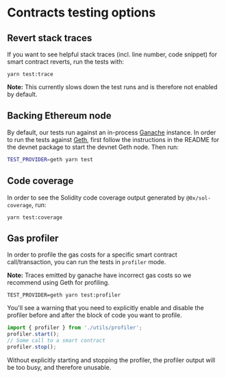 # Contracts testing options

## Revert stack traces

If you want to see helpful stack traces (incl. line number, code snippet) for smart contract reverts, run the tests with:

```
yarn test:trace
```

**Note:** This currently slows down the test runs and is therefore not enabled by default.

## Backing Ethereum node

By default, our tests run against an in-process [Ganache](https://github.com/trufflesuite/ganache-core) instance. In order to run the tests against [Geth](https://github.com/ethereum/go-ethereum), first follow the instructions in the README for the devnet package to start the devnet Geth node. Then run:

```bash
TEST_PROVIDER=geth yarn test
```

## Code coverage

In order to see the Solidity code coverage output generated by `@0x/sol-coverage`, run:

```
yarn test:coverage
```

## Gas profiler

In order to profile the gas costs for a specific smart contract call/transaction, you can run the tests in `profiler` mode.

**Note:** Traces emitted by ganache have incorrect gas costs so we recommend using Geth for profiling.

```
TEST_PROVIDER=geth yarn test:profiler
```

You'll see a warning that you need to explicitly enable and disable the profiler before and after the block of code you want to profile.

```typescript
import { profiler } from './utils/profiler';
profiler.start();
// Some call to a smart contract
profiler.stop();
```

Without explicitly starting and stopping the profiler, the profiler output will be too busy, and therefore unusable.
